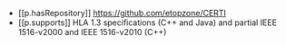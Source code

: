 


- [[p.hasRepository]] https://github.com/etopzone/CERTI
- [[p.supports]] HLA 1.3 specifications (C++ and Java) and partial IEEE 1516-v2000 and IEEE 1516-v2010 (C++)
